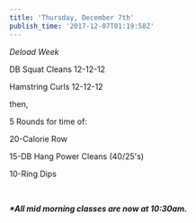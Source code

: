 ```yaml
---
title: 'Thursday, December 7th'
publish_time: '2017-12-07T01:19:58Z'
---
```


*Deload Week*

DB Squat Cleans 12-12-12

Hamstring Curls 12-12-12

then,

5 Rounds for time of:

20-Calorie Row

15-DB Hang Power Cleans (40/25's)

10-Ring Dips

 

***\*All mid morning classes are now at 10:30am.***
